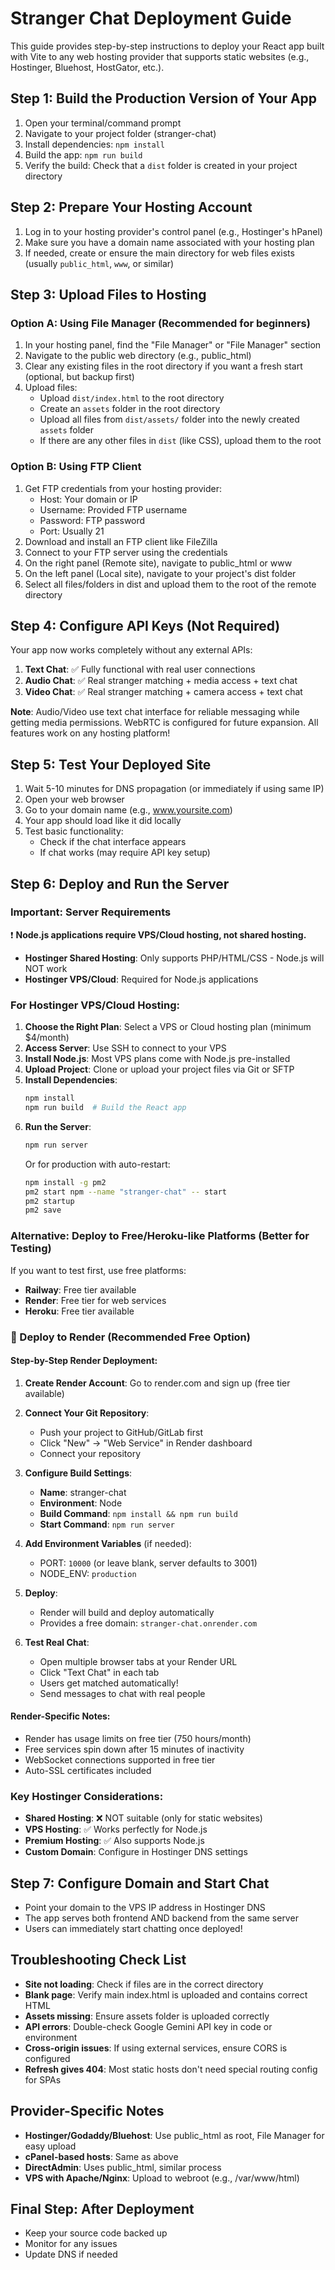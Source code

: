 # Stranger Chat Deployment Guide

This guide provides step-by-step instructions to deploy your React app built with Vite to any web hosting provider that supports static websites (e.g., Hostinger, Bluehost, HostGator, etc.).

## Step 1: Build the Production Version of Your App
1. Open your terminal/command prompt
2. Navigate to your project folder (stranger-chat)
3. Install dependencies: `npm install`
4. Build the app: `npm run build`
5. Verify the build: Check that a `dist` folder is created in your project directory

## Step 2: Prepare Your Hosting Account
1. Log in to your hosting provider's control panel (e.g., Hostinger's hPanel)
2. Make sure you have a domain name associated with your hosting plan
3. If needed, create or ensure the main directory for web files exists (usually `public_html`, `www`, or similar)

## Step 3: Upload Files to Hosting
### Option A: Using File Manager (Recommended for beginners)
1. In your hosting panel, find the "File Manager" or "File Manager" section
2. Navigate to the public web directory (e.g., public_html)
3. Clear any existing files in the root directory if you want a fresh start (optional, but backup first)
4. Upload files:
   - Upload `dist/index.html` to the root directory
   - Create an `assets` folder in the root directory
   - Upload all files from `dist/assets/` folder into the newly created `assets` folder
   - If there are any other files in `dist` (like CSS), upload them to the root

### Option B: Using FTP Client
1. Get FTP credentials from your hosting provider:
   - Host: Your domain or IP
   - Username: Provided FTP username
   - Password: FTP password
   - Port: Usually 21
2. Download and install an FTP client like FileZilla
3. Connect to your FTP server using the credentials
4. On the right panel (Remote site), navigate to public_html or www
5. On the left panel (Local site), navigate to your project's dist folder
6. Select all files/folders in dist and upload them to the root of the remote directory

## Step 4: Configure API Keys (Not Required)
Your app now works completely without any external APIs:
1. **Text Chat**: ✅ Fully functional with real user connections
2. **Audio Chat**: ✅ Real stranger matching + media access + text chat
3. **Video Chat**: ✅ Real stranger matching + camera access + text chat

**Note**: Audio/Video use text chat interface for reliable messaging while getting media permissions. WebRTC is configured for future expansion. All features work on any hosting platform!

## Step 5: Test Your Deployed Site
1. Wait 5-10 minutes for DNS propagation (or immediately if using same IP)
2. Open your web browser
3. Go to your domain name (e.g., www.yoursite.com)
4. Your app should load like it did locally
5. Test basic functionality:
   - Check if the chat interface appears
   - If chat works (may require API key setup)

## Step 6: Deploy and Run the Server

### Important: Server Requirements
❗ **Node.js applications require VPS/Cloud hosting, not shared hosting.**
- **Hostinger Shared Hosting**: Only supports PHP/HTML/CSS - Node.js will NOT work
- **Hostinger VPS/Cloud**: Required for Node.js applications

### For Hostinger VPS/Cloud Hosting:

1. **Choose the Right Plan**: Select a VPS or Cloud hosting plan (minimum $4/month)
2. **Access Server**: Use SSH to connect to your VPS
3. **Install Node.js**: Most VPS plans come with Node.js pre-installed
4. **Upload Project**: Clone or upload your project files via Git or SFTP
5. **Install Dependencies**:
   ```bash
   npm install
   npm run build  # Build the React app
   ```
6. **Run the Server**:
   ```bash
   npm run server
   ```
   Or for production with auto-restart:
   ```bash
   npm install -g pm2
   pm2 start npm --name "stranger-chat" -- start
   pm2 startup
   pm2 save
   ```

### Alternative: Deploy to Free/Heroku-like Platforms (Better for Testing)
If you want to test first, use free platforms:
- **Railway**: Free tier available
- **Render**: Free tier for web services
- **Heroku**: Free tier available

### 🚀 Deploy to Render (Recommended Free Option)

#### Step-by-Step Render Deployment:

1. **Create Render Account**: Go to render.com and sign up (free tier available)

2. **Connect Your Git Repository**:
   - Push your project to GitHub/GitLab first
   - Click "New" → "Web Service" in Render dashboard
   - Connect your repository

3. **Configure Build Settings**:
   - **Name**: stranger-chat
   - **Environment**: Node
   - **Build Command**: `npm install && npm run build`
   - **Start Command**: `npm run server`

4. **Add Environment Variables** (if needed):
   - PORT: `10000` (or leave blank, server defaults to 3001)
   - NODE_ENV: `production`

5. **Deploy**:
   - Render will build and deploy automatically
   - Provides a free domain: `stranger-chat.onrender.com`

6. **Test Real Chat**:
   - Open multiple browser tabs at your Render URL
   - Click "Text Chat" in each tab
   - Users get matched automatically!
   - Send messages to chat with real people

#### Render-Specific Notes:
- Render has usage limits on free tier (750 hours/month)
- Free services spin down after 15 minutes of inactivity
- WebSocket connections supported in free tier
- Auto-SSL certificates included

### Key Hostinger Considerations:
- **Shared Hosting**: ❌ NOT suitable (only for static websites)
- **VPS Hosting**: ✅ Works perfectly for Node.js
- **Premium Hosting**: ✅ Also supports Node.js
- **Custom Domain**: Configure in Hostinger DNS settings

## Step 7: Configure Domain and Start Chat
- Point your domain to the VPS IP address in Hostinger DNS
- The app serves both frontend AND backend from the same server
- Users can immediately start chatting once deployed!

## Troubleshooting Check List
- **Site not loading**: Check if files are in the correct directory
- **Blank page**: Verify main index.html is uploaded and contains correct HTML
- **Assets missing**: Ensure assets folder is uploaded correctly
- **API errors**: Double-check Google Gemini API key in code or environment
- **Cross-origin issues**: If using external services, ensure CORS is configured
- **Refresh gives 404**: Most static hosts don't need special routing config for SPAs

## Provider-Specific Notes
- **Hostinger/Godaddy/Bluehost**: Use public_html as root, File Manager for easy upload
- **cPanel-based hosts**: Same as above
- **DirectAdmin**: Uses public_html, similar process
- **VPS with Apache/Nginx**: Upload to webroot (e.g., /var/www/html)

## Final Step: After Deployment
- Keep your source code backed up
- Monitor for any issues
- Update DNS if needed
